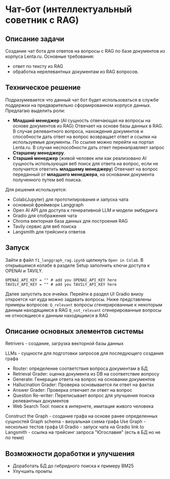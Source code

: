 #  Чат-бот (интеллектуальный советник с RAG)
## Описание задачи 
Создание чат бота для ответов на вопросы с RAG по базе 
документов из корпуса Lenta.ru. 
Основные требования:
- ответ по тексту из RAG
- обработка нерелевантных документам из RAG вопросов.

## Техническое решение
Подразумевается что данный чат бот будет использоваться в службе поддержки на предварительно
сформированном корпусе данных. Предлагаю выделить роли:
- **Младший менеджер** (AI сущность отвечающая на вопросы на основе документов из RAG)
    Отвечает на основе базы данных в RAG. В случае релевантного вопроса, нахождения документов и 
    способности дать ответ на вопрос возвращает ответ и ссылки на используемые документы. По ссылке
    можно перейти на портал Lenta.ru. В случае неспособности дать ответ перенаправляет запрос
    **Старшему менеджеру**.
- **Старший менеджер** (живой человек или как реализовано AI сущность использующая веб поиск
  для ответа на вопрос, если не получается ответить **младшему менеджеру**)
  Отвечает на вопрос переданный от **младшего менеджера**, на основании документа полученного путем
  веб поиска.

Для решения используется:
- Colab(Jupyter) для прототипирования и запуска чата
- основной фреймворк Langgraph
- Open AI API для доступа к генеративной LLM и модели эмбединга
- Gradio для отображения чата
- Chroma векторная база данных для построения RAG
- Tavily сервис для веб поиска
- Langsmith для трейсинга ответов

## Запуск
Зайти в файл `T1_langgraph_rag.ipynb` щелкнуть `Open in Colab`. В открывшемся колабе 
в разделе Setup заполнить ключи доступа к OPENAI и TAVILY.
```
OPENAI_API_KEY = "" # add you OPENAI_API_KEY here
TAVILY_API_KEY = "" # add you TAVILY_API_KEY here
```

Далее запустить все ячейки.
Перейти в раздел UI Gradio внизу откроется чат куда можно задавать вопросы.
Ниже представлены примеры вопросов:
`Q_relevant` вопросы сгенерированные к некоторым данным находящимся в RAG
`Q_not_relevant` сгенерированные вопросы не относящиеся к данным находящимся в RAG 

## Описание основных элементов системы
Retrivers - создание, загрузка векторной базы данных

LLMs - сущности для подготовки запросов для последующего создания графа
- Router: определение соответствия вопроса документам в БД
- Retrieval Grader: оценка документа из DB на соответствие вопросу
- Generate: Генерация ответа на вопрос на основании документов
- Hallucination Grader: Проверка основывается ли ответ на фактах
- Answer Grader: Проверка отвечает ли ответ на вопрос
- Question Re-writer: Переписывает вопрос для улучшения поиска релевантных документов
- Web Search Tool: поиск в интернете, имитация живого человека

Construct the Graph - создание графа на основе ранее определенных сущностей
Graph schema - визуальная схема графа
Use Graph - несколько тестов графа
UI Gradio - запуск чата на Gradio
link to Langsmith - ссылка на трейсинг запроса "Югославия" (есть в БД но не по теме)

## Возможности доработки и улучшения
- Доработать БД до гибридного поиска к примеру BM25
- Улучшить промты